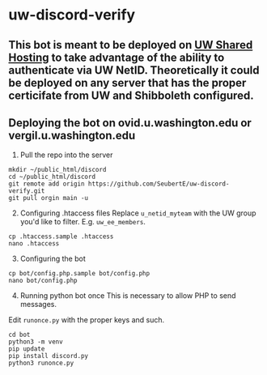 # uw-discord-verify
 This bot is meant to be deployed on [UW Shared Hosting](https://itconnect.uw.edu/connect/web-publishing/shared-hosting/) to take advantage of the ability to authenticate via UW NetID. Theoretically it could be deployed on any server that has the proper certicifate from UW and Shibboleth configured.
---
## Deploying the bot on ovid.u.washington.edu or vergil.u.washington.edu

1. Pull the repo into the server
```
mkdir ~/public_html/discord
cd ~/public_html/discord
git remote add origin https://github.com/SeubertE/uw-discord-verify.git
git pull orgin main -u
```

2. Configuring .htaccess files
Replace `u_netid_myteam` with the UW group you'd like to filter. E.g. `uw_ee_members`.

```
cp .htaccess.sample .htaccess
nano .htaccess
```

3. Configuring the bot
```
cp bot/config.php.sample bot/config.php
nano bot/config.php
```

4. Running python bot once
This is necessary to allow PHP to send messages.

Edit `runonce.py` with the proper keys and such.

```
cd bot
python3 -m venv
pip update
pip install discord.py
python3 runonce.py
```